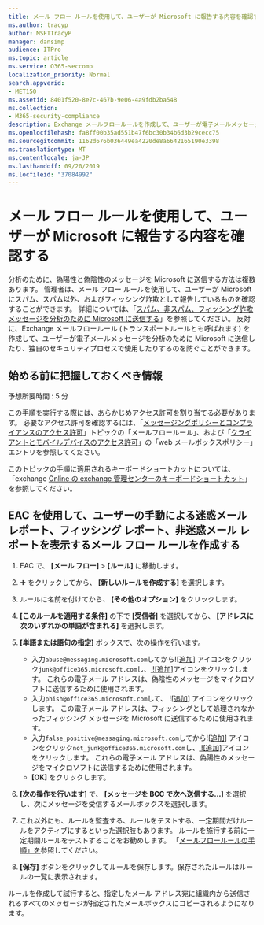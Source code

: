```yaml
---
title: メール フロー ルールを使用して、ユーザーが Microsoft に報告する内容を確認する
ms.author: tracyp
author: MSFTTracyP
manager: dansimp
audience: ITPro
ms.topic: article
ms.service: O365-seccomp
localization_priority: Normal
search.appverid:
- MET150
ms.assetid: 8401f520-8e7c-467b-9e06-4a9fdb2ba548
ms.collection:
- M365-security-compliance
description: Exchange メールフロールールを作成して、ユーザーが電子メールメッセージを分析のために Microsoft に送信したり、独自のセキュリティプロセスで使用したりできないようにすることができます。
ms.openlocfilehash: fa8ff00b35ad551b47f6bc30b34b6d3b29cecc75
ms.sourcegitcommit: 1162d676b036449ea4220de8a6642165190e3398
ms.translationtype: MT
ms.contentlocale: ja-JP
ms.lasthandoff: 09/20/2019
ms.locfileid: "37084992"
---
```

# <a name="use-mail-flow-rules-to-see-what-your-users-are-reporting-to-microsoft"></a>メール フロー ルールを使用して、ユーザーが Microsoft に報告する内容を確認する

分析のために、偽陽性と偽陰性のメッセージを Microsoft に送信する方法は複数あります。 管理者は、メール フロー ルールを使用して、ユーザーが Microsoft にスパム、スパム以外、およびフィッシング詐欺として報告しているものを確認することができます。 詳細については、「[スパム、非スパム、フィッシング詐欺メッセージを分析のために Microsoft に送信する](submit-spam-non-spam-and-phishing-scam-messages-to-microsoft-for-analysis.md)」を参照してください。 反対に、Exchange メールフロールール (トランスポートルールとも呼ばれます) を作成して、ユーザーが電子メールメッセージを分析のために Microsoft に送信したり、独自のセキュリティプロセスで使用したりするのを防ぐことができます。
  
## <a name="what-do-you-need-to-know-before-you-begin"></a>始める前に把握しておくべき情報

予想所要時間 : 5 分
  
この手順を実行する際には、あらかじめアクセス許可を割り当てる必要があります。 必要なアクセス許可を確認するには、「[メッセージングポリシーとコンプライアンスのアクセス許可](http://technet.microsoft.com/library/ec4d3b9f-b85a-4cb9-95f5-6fc149c3899b.aspx)」トピックの「メールフロールール」、および「[クライアントとモバイルデバイスのアクセス許可](http://technet.microsoft.com/library/57eca42a-5a7f-4c65-89f0-7a84f2dbea19.aspx)」の「web メールボックスポリシー」エントリを参照してください。 
  
このトピックの手順に適用されるキーボードショートカットについては、「exchange [Online の exchange 管理センターのキーボードショートカット](https://docs.microsoft.com/Exchange/accessibility/keyboard-shortcuts-in-admin-center)」を参照してください。
  
## <a name="use-the-eac-to-create-a-mail-flow-rule-to-view-users-manual-junk-phishing-and-not-junk-reports"></a>EAC を使用して、ユーザーの手動による迷惑メール レポート、フィッシング レポート、非迷惑メール レポートを表示するメール フロー ルールを作成する

1. EAC で、 **[メール フロー]** \> **[ルール]** に移動します。
    
2. ![[追加] アイコン](../media/ITPro-EAC-AddIcon.gif) をクリックしてから、 **[新しいルールを作成する]** を選択します。
    
3. ルールに名前を付けてから、 **[その他のオプション]** をクリックします。
    
4. **[このルールを適用する条件]** の下で **[受信者]** を選択してから、 **[アドレスに次のいずれかの単語が含まれる]** を選択します。
    
5. **[単語または語句の指定]** ボックスで、次の操作を行います。 
    - 入力`abuse@messaging.microsoft.com`してから![[追加](../media/ITPro-EAC-AddIcon.gif)] アイコンをクリック`junk@office365.microsoft.com`し、[ ![追加]](../media/ITPro-EAC-AddIcon.gif)アイコンをクリックします。 これらの電子メール アドレスは、偽陰性のメッセージをマイクロソフトに送信するために使用されます。
    - 入力`phish@office365.microsoft.com`して、 ![[追加](../media/ITPro-EAC-AddIcon.gif)] アイコンをクリックします。 この電子メール アドレスは、フィッシングとして処理されなかったフィッシング メッセージを Microsoft に送信するために使用されます。
    - 入力`false_positive@messaging.microsoft.com`してから![[追加](../media/ITPro-EAC-AddIcon.gif)] アイコンをクリック`not_junk@office365.microsoft.com`し、[ ![追加]](../media/ITPro-EAC-AddIcon.gif)アイコンをクリックします。 これらの電子メール アドレスは、偽陽性のメッセージをマイクロソフトに送信するために使用されます。
    - **[OK]** をクリックします。
    
6. **[次の操作を行います]** で、 **[メッセージを BCC で次へ送信する...]** を選択し、次にメッセージを受信するメールボックスを選択します。 
    
7. これ以外にも、ルールを監査する、ルールをテストする、一定期間だけルールをアクティブにするといった選択肢もあります。 ルールを施行する前に一定期間ルールをテストすることをお勧めします。 「[メールフロールールの手順」を](https://docs.microsoft.com/Exchange/policy-and-compliance/mail-flow-rules/mail-flow-rule-procedures)参照してください。 
    
8. **[保存]** ボタンをクリックしてルールを保存します。保存されたルールはルールの一覧に表示されます。 
    
ルールを作成して試行すると、指定したメール アドレス宛に組織内から送信されるすべてのメッセージが指定されたメールボックスにコピーされるようになります。
  

